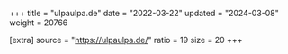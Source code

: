 +++
title = "ulpaulpa.de"
date = "2022-03-22"
updated = "2024-03-08"
weight = 20766

[extra]
source = "https://ulpaulpa.de/"
ratio = 19
size = 20
+++
